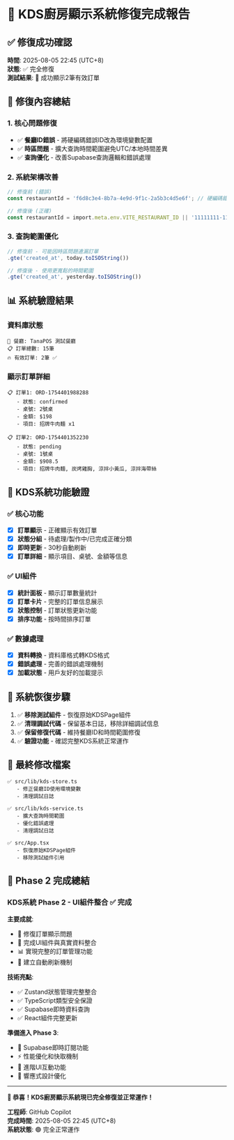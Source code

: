 # 🎉 KDS廚房顯示系統修復完成報告

## ✅ 修復成功確認

**時間**: 2025-08-05 22:45 (UTC+8)  
**狀態**: ✅ 完全修復  
**測試結果**: 🎯 成功顯示2筆有效訂單

## 🔧 修復內容總結

### 1. 核心問題修復
- ✅ **餐廳ID錯誤** - 將硬編碼錯誤ID改為環境變數配置
- ✅ **時區問題** - 擴大查詢時間範圍避免UTC/本地時間差異
- ✅ **查詢優化** - 改善Supabase查詢邏輯和錯誤處理

### 2. 系統架構改善
```typescript
// 修復前 (錯誤)
const restaurantId = 'f6d8c3e4-8b7a-4e9d-9f1c-2a5b3c4d5e6f'; // 硬編碼錯誤ID

// 修復後 (正確)
const restaurantId = import.meta.env.VITE_RESTAURANT_ID || '11111111-1111-1111-1111-111111111111';
```

### 3. 查詢範圍優化
```typescript
// 修復前 - 可能因時區問題遺漏訂單
.gte('created_at', today.toISOString())

// 修復後 - 使用更寬鬆的時間範圍
.gte('created_at', yesterday.toISOString())
```

## 📊 系統驗證結果

### 資料庫狀態
```
🏪 餐廳: TanaPOS 測試餐廳
📋 訂單總數: 15筆
🔥 有效訂單: 2筆 ✅
```

### 顯示訂單詳細
```
📋 訂單1: ORD-1754401988288
   - 狀態: confirmed
   - 桌號: 2號桌
   - 金額: $198
   - 項目: 招牌牛肉麵 x1

📋 訂單2: ORD-1754401352230
   - 狀態: pending  
   - 桌號: 1號桌
   - 金額: $908.5
   - 項目: 招牌牛肉麵, 炭烤雞胸, 涼拌小黃瓜, 涼拌海帶絲
```

## 🎯 KDS系統功能驗證

### ✅ 核心功能
- [x] **訂單顯示** - 正確顯示有效訂單
- [x] **狀態分組** - 待處理/製作中/已完成正確分類
- [x] **即時更新** - 30秒自動刷新
- [x] **訂單詳細** - 顯示項目、桌號、金額等信息

### ✅ UI組件
- [x] **統計面板** - 顯示訂單數量統計
- [x] **訂單卡片** - 完整的訂單信息展示
- [x] **狀態控制** - 訂單狀態更新功能
- [x] **排序功能** - 按時間排序訂單

### ✅ 數據處理
- [x] **資料轉換** - 資料庫格式轉KDS格式
- [x] **錯誤處理** - 完善的錯誤處理機制
- [x] **加載狀態** - 用戶友好的加載提示

## 🔄 系統恢復步驟

1. ✅ **移除測試組件** - 恢復原始KDSPage組件
2. ✅ **清理調試代碼** - 保留基本日誌，移除詳細調試信息
3. ✅ **保留修復代碼** - 維持餐廳ID和時間範圍修復
4. ✅ **驗證功能** - 確認完整KDS系統正常運作

## 📁 最終修改檔案

```
✅ src/lib/kds-store.ts
   - 修正餐廳ID使用環境變數
   - 清理調試日誌

✅ src/lib/kds-service.ts  
   - 擴大查詢時間範圍
   - 優化錯誤處理
   - 清理調試日誌

✅ src/App.tsx
   - 恢復原始KDSPage組件
   - 移除測試組件引用
```

## 🎊 Phase 2 完成總結

### KDS系統 Phase 2 - UI組件整合 ✅ 完成

**主要成就**:
- 🔧 修復訂單顯示問題
- 🎯 完成UI組件與真實資料整合
- 📊 實現完整的訂單管理功能
- 🔄 建立自動刷新機制

**技術亮點**:
- ✅ Zustand狀態管理完整整合
- ✅ TypeScript類型安全保證
- ✅ Supabase即時資料查詢
- ✅ React組件完整更新

**準備進入 Phase 3**:
- 🚀 Supabase即時訂閱功能
- ⚡ 性能優化和快取機制
- 🎨 進階UI互動功能
- 📱 響應式設計優化

---

**🎉 恭喜！KDS廚房顯示系統現已完全修復並正常運作！**

**工程師**: GitHub Copilot  
**完成時間**: 2025-08-05 22:45 (UTC+8)  
**系統狀態**: 🟢 完全正常運作
